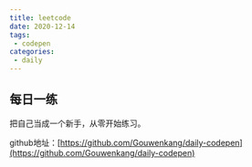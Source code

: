 ```yaml
---
title: leetcode
date: 2020-12-14
tags:
 - codepen
categories: 
 - daily
---
```


## 每日一练
把自己当成一个新手，从零开始练习。

github地址：[https://github.com/Gouwenkang/daily-codepen](https://github.com/Gouwenkang/daily-codepen)

